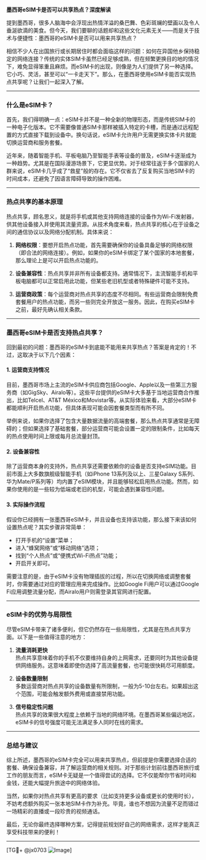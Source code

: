 **墨西哥eSIM卡是否可以共享热点？深度解读**

提到墨西哥，很多人脑海中会浮现出热情洋溢的桑巴舞、色彩斑斓的壁画以及令人垂涎欲滴的美食。但今天，我们要聊的话题却和这些文化元素无关——而是关于技术与便捷性：墨西哥的eSIM卡是否可以用来共享热点？

相信不少人在出国旅行或长期居住时都会面临这样的问题：如何在异国他乡保持稳定的网络连接？传统的实体SIM卡虽然已经足够成熟，但在频繁更换目的地的情况下，难免显得笨重且麻烦。而eSIM卡的出现，则像是为人们提供了另一种选择。它小巧、灵活，甚至可以“一卡走天下”。那么，在墨西哥使用eSIM卡能否实现热点共享呢？让我们一起深入了解。

---

### **什么是eSIM卡？**
首先，我们得明确一点：eSIM卡并不是一种全新的物理形态，而是传统SIM卡的一种电子化版本。它不需要像普通SIM卡那样被插入特定的卡槽，而是通过远程配置的方式直接下载到设备中。换句话说，eSIM卡允许用户无需更换实体卡片就能切换运营商和服务套餐。

近年来，随着智能手机、平板电脑乃至智能手表等设备的普及，eSIM卡逐渐成为一种趋势。尤其是在国际漫游场景下，它更显优势。对于经常往返于多个国家的人群来说，eSIM卡几乎成了“救星”般的存在。它不仅省去了反复购买当地SIM卡的时间成本，还避免了因语言障碍导致的操作困难。

---

### **热点共享的基本原理**
热点共享，顾名思义，就是将手机或其他支持网络连接的设备作为Wi-Fi发射器，供其他设备接入并使用其流量资源。从技术角度来看，热点共享的核心在于设备之间的通信协议以及网络分配机制。具体来说：

1. **网络权限**：要想开启热点功能，首先需要确保你的设备具备足够的网络权限（即合法的网络连接）。例如，如果你的eSIM卡绑定了某个国家的本地套餐，那么理论上是可以开启热点功能的。
   
2. **设备兼容性**：热点共享并非所有设备都支持。通常情况下，主流智能手机和平板电脑都可以正常启用此功能，但某些老旧机型或者特殊硬件可能不支持。

3. **运营商政策**：每个运营商对热点共享的态度不尽相同。有些运营商会限制免费套餐用户的热点功能，而另一些则完全开放这一服务。因此，在购买eSIM卡之前，最好先确认相关条款。

---

### **墨西哥eSIM卡是否支持热点共享？**
回到最初的问题：墨西哥的eSIM卡到底能不能用来共享热点？答案是肯定的！不过，这取决于以下几个因素：

#### 1. **运营商支持情况**
目前，墨西哥市场上主流的eSIM卡供应商包括Google、Apple以及一些第三方服务商（如GigSky、Airalo等）。这些平台提供的eSIM卡大多基于当地运营商合作推出，比如Telcel、AT&T México和Movistar等。从实际体验来看，大部分eSIM卡都能顺利开启热点功能，但具体表现可能会因套餐类型而有所不同。

举例来说，如果你选择了包含大量数据流量的高端套餐，那么热点共享通常是无障碍的；但如果选择了基础套餐，部分运营商可能会设置一定的限制条件，比如每天的热点使用时间上限或每月总流量封顶。

#### 2. **设备兼容性**
除了运营商本身的支持外，热点共享还需要依赖你的设备是否支持eSIM功能。目前市面上大多数旗舰级智能手机（如iPhone 13系列及以上、三星Galaxy S系列、华为Mate/P系列等）均内置了eSIM模块，并且能够轻松启用热点功能。然而，如果你使用的是一些较为低端或老旧的机型，可能会遇到兼容性问题。

#### 3. **实际操作流程**
假设你已经拥有一张墨西哥eSIM卡，并且设备也支持该功能，那么接下来该如何设置热点呢？其实步骤非常简单：

- 打开手机的“设置”菜单；
- 进入“蜂窝网络”或“移动网络”选项；
- 找到“个人热点”或“便携式Wi-Fi热点”功能；
- 开启开关即可。

需要注意的是，由于eSIM卡没有物理插拔的过程，所以在切换网络或调整套餐时，你需要通过对应的管理应用来完成操作。比如Google Fi用户可以通过Google Fi应用调整流量分配，而Airalo用户则需登录其官网进行配置。

---

### **eSIM卡的优势与局限性**
尽管eSIM卡带来了诸多便利，但它仍然存在一些局限性，尤其是在热点共享方面。以下是一些值得注意的地方：

1. **流量消耗更快**  
热点共享意味着你的手机不仅要维持自身的上网需求，还要同时为其他设备提供网络服务。这意味着即使你选择了高流量套餐，也可能很快耗尽可用额度。

2. **设备数量限制**  
多数运营商对热点共享的设备数量有所限制，一般为5-10台左右。如果超出这个范围，可能会触发额外费用或直接禁用功能。

3. **信号稳定性问题**  
热点共享的效果很大程度上依赖于当地的网络环境。在墨西哥某些偏远地区，eSIM卡的信号强度可能无法满足多人同时在线的需求。

---

### **总结与建议**
综上所述，墨西哥的eSIM卡完全可以用来共享热点，但前提是你需要选择合适的套餐、确保设备兼容，并了解运营商的相关规则。对于那些计划前往墨西哥旅行或工作的朋友而言，eSIM卡无疑是一个值得尝试的选择。它不仅能帮你节省时间和金钱，还能大幅提升旅途中的网络体验。

当然，如果你对热点共享有更高的要求（比如支持更多设备或更长的使用时长），不妨考虑额外购买一张本地SIM卡作为补充。毕竟，谁也不想因为流量不足而错过一场精彩的直播或一段珍贵的视频通话。

最后，无论你最终选择哪种方案，记得提前规划好自己的网络需求，这样才能真正享受科技带来的便利！

---

[TG💪+ @jx0703 ![Image](https://github.com/user-attachments/assets/dbca1d08-cadb-493c-b0ec-ad6f7a83f270)]
